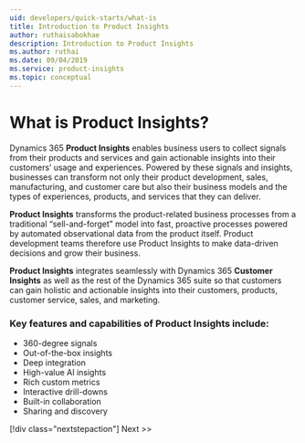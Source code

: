 ```yaml
---
uid: developers/quick-starts/what-is
title: Introduction to Product Insights
author: ruthaisabokhae
description: Introduction to Product Insights
ms.author: ruthai
ms.date: 09/04/2019
ms.service: product-insights
ms.topic: conceptual
---
```


# What is Product Insights?

Dynamics 365 **Product Insights** enables business users to collect signals from their products and services and gain actionable insights into their customers’ usage and experiences. Powered by these signals and insights, businesses can transform not only their product development, sales, manufacturing, and customer care but also their business models and the types of experiences, products, and services that they can deliver.<br>

**Product Insights** transforms the product-related business processes from a traditional “sell-and-forget” model into fast, proactive processes powered by automated observational data from the product itself. Product development teams therefore use Product Insights to make data-driven decisions and grow their business.<br> 

**Product Insights** integrates seamlessly with Dynamics 365 **Customer Insights** as well as the rest of the Dynamics 365 suite so that customers can gain holistic and actionable insights into their customers, products, customer service, sales, and marketing.<br>

### Key features and capabilities of Product Insights include:
* 360-degree signals
* Out-of-the-box insights
* Deep integration
* High-value AI insights
* Rich custom metrics
* Interactive drill-downs
* Built-in collaboration
* Sharing and discovery

[!div class="nextstepaction"] Next >>
